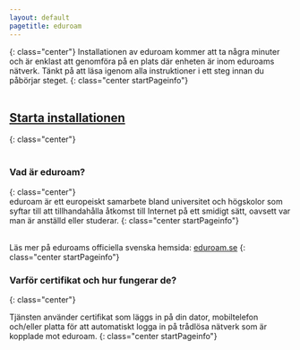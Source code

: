 ```yaml
---
layout: default
pagetitle: eduroam
---
```


{: class="center"}
Installationen av eduroam kommer att ta några minuter och är enklast att genomföra på en plats där enheten är inom eduroams nätverk. Tänkt på att läsa igenom alla instruktioner i ett steg innan du påbörjar steget.
{: class="center startPageinfo"}
<br>
<br>

## [Starta installationen](./macos)
{: class="center"}
<br>
<br>

### Vad är eduroam?
{: class="center"}
<br>
eduroam är ett europeiskt samarbete bland universitet och högskolor som syftar till att tillhandahålla åtkomst till Internet på ett smidigt sätt, oavsett var man är anställd eller studerar. 
{: class="center startPageinfo"}
<br>
<br>

Läs mer på eduroams officiella svenska hemsida: [eduroam.se](www.eduroam.se)
{: class="center startPageinfo"}
<br>

### Varför certifikat och hur fungerar de?
{: class="center"}
<br>

Tjänsten använder certifikat som läggs in på din dator, mobiltelefon och/eller platta för att automatiskt logga in på trådlösa nätverk som är kopplade mot eduroam.
{: class="center startPageinfo"}
<br>
<br>
